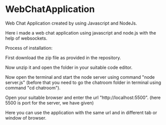 # WebChatApplication
Web Chat Application created by using Javascript and NodeJs. 

Here i made a web chat application using javascript and node.js with the help of websockets.

Process of installation:

First download the zip file as provided in the repository.

Now unzip it and open the folder in your suitable code editor.

Now open the terminal and start the node server using command "node server.js"
(before that you need to go the chatroom folder in terminal using command "cd chatroom").

Open your suitable browser and enter the url "http://localhost:5500".
(here 5500 is port for the server, we have given)

Here you can use the application with the same url and in different tab or window of browser.
